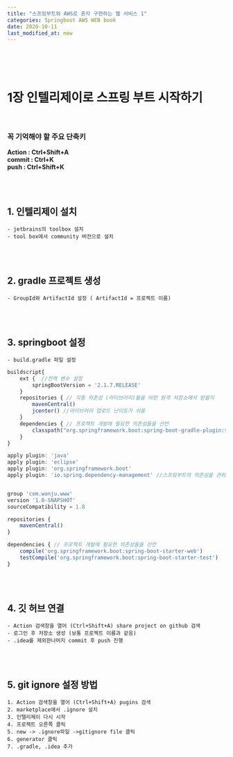 ```yaml
---
title: "스프링부트와 AWS로 혼자 구현하는 웹 서비스 1"
categories: Springboot AWS WEB book
date: 2020-10-11
last_modified_at: now
---
```


<br/><br/><br/>


# 1장 인텔리제이로 스프링 부트 시작하기
<br/>

### 꼭 기억해야 할 주요 단축키
__Action : Ctrl+Shift+A__ <br/>
__commit : Ctrl+K__ <br/>
__push : Ctrl+Shift+K__

<br/><br/>

## 1. 인텔리제이 설치
    - jetbrains의 toolbox 설치
    - tool box에서 community 버전으로 설치

<br/><br/>

## 2. gradle 프로젝트 생성
    - GroupId와 ArtifactId 설정 ( ArtifactId = 프로젝트 이름)

<br/><br/>

## 3. springboot 설정 
    - build.gradle 파일 설정  

```javascript
buildscript{
    ext {  //전역 변수 설정 
        springBootVersion = '2.1.7.RELEASE'
    }   
    repositories { // 각종 의존성 (라이브러리)들을 어떤 원격 저장소에서 받을지
        mavenCentral()
        jcenter() //라이브러리 업로드 난이도가 쉬움
    }
    dependencies { // 프로젝트 개발에 필요한 의존성들을 선언 
        classpath("org.springframework.boot:spring-boot-gradle-plugin:${springBootVersion}")
    }
}

apply plugin: 'java'
apply plugin: 'eclipse'
apply plugin: 'org.springframework.boot'
apply plugin: 'io.spring.dependency-management' //스프링부트의 의존성을 관리해주는 플러그인


group 'com.wonju.www'
version '1.0-SNAPSHOT'
sourceCompatibility = 1.8

repositories { 
    mavenCentral()
}

dependencies { // 프로젝트 개발에 필요한 의존성들을 선언 
    compile('org.springframework.boot:spring-boot-starter-web')
    testCompile('org.springframework.boot:spring-boot-starter-test')
}
```
<br/><br/>

## 4. 깃 허브 연결
    - Action 검색창을 열어 (Ctrl+Shift+A) share project on github 검색
    - 로그인 후 저장소 생성 (보통 프로젝트 이름과 같음)
    - .idea를 제외한나머지 commit 후 push 진행

<br/><br/>

## 5. git ignore 설정 방법   
    1. Action 검색창을 열어 (Ctrl+Shift+A) pugins 검색 
    2. marketplace에서 .ignore 설치 
    3. 인텔리제이 다시 시작 
    4. 프로젝트 오른쪽 클릭
    5. new -> .ignore파일 ->gitignore file 클릭 
    6. generator 클릭 
    7. .gradle, .idea 추가  
        
<br/>

